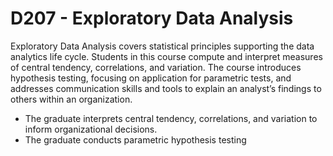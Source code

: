 # D207 - Exploratory Data Analysis

Exploratory Data Analysis covers statistical principles supporting the data analytics life cycle. Students in this course compute and interpret measures of central tendency, correlations, and variation. The course introduces hypothesis testing, focusing on application for parametric tests, and addresses communication skills and tools to explain an analyst’s findings to others within an organization.

- The graduate interprets central tendency, correlations, and variation to inform organizational decisions.
- The graduate conducts parametric hypothesis testing

